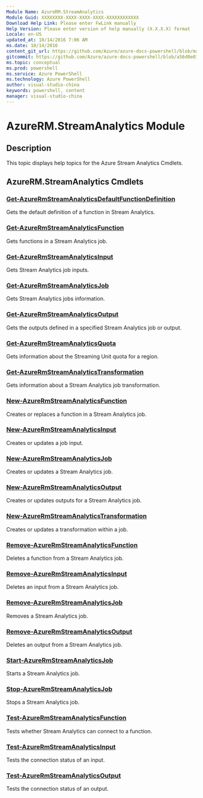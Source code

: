 ```yaml
---
Module Name: AzureRM.StreamAnalytics
Module Guid: XXXXXXXX-XXXX-XXXX-XXXX-XXXXXXXXXXXX
Download Help Link: Please enter FwLink manually
Help Version: Please enter version of help manually (X.X.X.X) format
Locale: en-US
updated_at: 10/14/2016 7:06 AM
ms.date: 10/14/2016
content_git_url: https://github.com/Azure/azure-docs-powershell/blob/master/azureps-cmdlets-docs/ResourceManager/AzureRM.StreamAnalytics/v2.0/CmdletMDs/AzureRM.StreamAnalytics.md
gitcommit: https://github.com/Azure/azure-docs-powershell/blob/a56d0e01e65c2c33aa2af13dd29addc94ead6e88/azureps-cmdlets-docs/ResourceManager/AzureRM.StreamAnalytics/v2.0/CmdletMDs/AzureRM.StreamAnalytics.md
ms.topic: conceptual
ms.prod: powershell
ms.service: Azure PowerShell
ms.technology: Azure PowerShell
author: visual-studio-china
keywords: powershell, content
manager: visual-studio-china
---
```


# AzureRM.StreamAnalytics Module
## Description
This topic displays help topics for the Azure Stream Analytics Cmdlets.

## AzureRM.StreamAnalytics Cmdlets
### [Get-AzureRmStreamAnalyticsDefaultFunctionDefinition](Get-AzureRmStreamAnalyticsDefaultFunctionDefinition.md)
Gets the default definition of a function in Stream Analytics.


### [Get-AzureRmStreamAnalyticsFunction](Get-AzureRmStreamAnalyticsFunction.md)
Gets functions in a Stream Analytics job.


### [Get-AzureRmStreamAnalyticsInput](Get-AzureRmStreamAnalyticsInput.md)
Gets Stream Analytics job inputs.


### [Get-AzureRmStreamAnalyticsJob](Get-AzureRmStreamAnalyticsJob.md)
Gets Stream Analytics jobs information.


### [Get-AzureRmStreamAnalyticsOutput](Get-AzureRmStreamAnalyticsOutput.md)
Gets the outputs defined in a specified Stream Analytics job or output.


### [Get-AzureRmStreamAnalyticsQuota](Get-AzureRmStreamAnalyticsQuota.md)
Gets information about the Streaming Unit quota for a region.


### [Get-AzureRmStreamAnalyticsTransformation](Get-AzureRmStreamAnalyticsTransformation.md)
Gets information about a Stream Analytics job transformation.


### [New-AzureRmStreamAnalyticsFunction](New-AzureRmStreamAnalyticsFunction.md)
Creates or replaces a function in a Stream Analytics job.


### [New-AzureRmStreamAnalyticsInput](New-AzureRmStreamAnalyticsInput.md)
Creates or updates a job input.


### [New-AzureRmStreamAnalyticsJob](New-AzureRmStreamAnalyticsJob.md)
Creates or updates a Stream Analytics job.


### [New-AzureRmStreamAnalyticsOutput](New-AzureRmStreamAnalyticsOutput.md)
Creates or updates outputs for a Stream Analytics job.


### [New-AzureRmStreamAnalyticsTransformation](New-AzureRmStreamAnalyticsTransformation.md)
Creates or updates a transformation within a job.


### [Remove-AzureRmStreamAnalyticsFunction](Remove-AzureRmStreamAnalyticsFunction.md)
Deletes a function from a Stream Analytics job.


### [Remove-AzureRmStreamAnalyticsInput](Remove-AzureRmStreamAnalyticsInput.md)
Deletes an input from a Stream Analytics job.


### [Remove-AzureRmStreamAnalyticsJob](Remove-AzureRmStreamAnalyticsJob.md)
Removes a Stream Analytics job.


### [Remove-AzureRmStreamAnalyticsOutput](Remove-AzureRmStreamAnalyticsOutput.md)
Deletes an output from a Stream Analytics job.


### [Start-AzureRmStreamAnalyticsJob](Start-AzureRmStreamAnalyticsJob.md)
Starts a Stream Analytics job.


### [Stop-AzureRmStreamAnalyticsJob](Stop-AzureRmStreamAnalyticsJob.md)
Stops a Stream Analytics job.


### [Test-AzureRmStreamAnalyticsFunction](Test-AzureRmStreamAnalyticsFunction.md)
Tests whether Stream Analytics can connect to a function.


### [Test-AzureRmStreamAnalyticsInput](Test-AzureRmStreamAnalyticsInput.md)
Tests the connection status of an input.


### [Test-AzureRmStreamAnalyticsOutput](Test-AzureRmStreamAnalyticsOutput.md)
Tests the connection status of an output.



